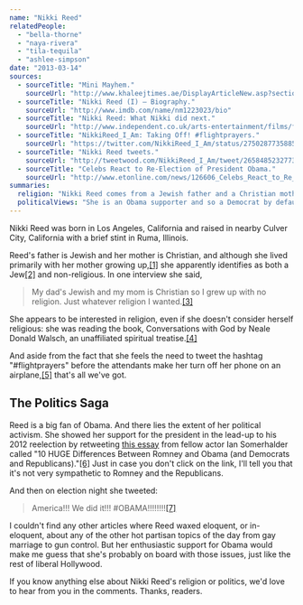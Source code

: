 ```yaml
---
name: "Nikki Reed"
relatedPeople:
  - "bella-thorne"
  - "naya-rivera"
  - "tila-tequila"
  - "ashlee-simpson"
date: "2013-03-14"
sources:
  - sourceTitle: "Mini Mayhem."
    sourceUrl: "http://www.khaleejtimes.ae/DisplayArticleNew.asp?section=citytimes&xfile=data/citytimes/2006/july/citytimes_july119.xml"
  - sourceTitle: "Nikki Reed (I) – Biography."
    sourceUrl: "http://www.imdb.com/name/nm1223023/bio"
  - sourceTitle: "Nikki Reed: What Nikki did next."
    sourceUrl: "http://www.independent.co.uk/arts-entertainment/films/features/nikki-reed-what-nikki-did-next-6170311.html"
  - sourceTitle: "NikkiReed_I_Am: Taking Off! #flightprayers."
    sourceUrl: "https://twitter.com/NikkiReed_I_Am/status/275028773588574211"
  - sourceTitle: "Nikki Reed tweets."
    sourceUrl: "http://tweetwood.com/NikkiReed_I_Am/tweet/265848523277344769"
  - sourceTitle: "Celebs React to Re-Election of President Obama."
    sourceUrl: "http://www.etonline.com/news/126606_Celebs_React_to_Re_Election_of_President_Barack_Obama/index.html"
summaries:
  religion: "Nikki Reed comes from a Jewish father and a Christian mother. She has identified as both Jewish and non-religious."
  politicalViews: "She is an Obama supporter and so a Democrat by default. Outside of that, she hasn't said a word."
---
```


Nikki Reed was born in Los Angeles, California and raised in nearby Culver City, California with a brief stint in Ruma, Illinois.

Reed's father is Jewish and her mother is Christian, and although she lived primarily with her mother growing up,<a class="source-citation" href="#http%3A%2F%2Fwww.khaleejtimes.ae%2FDisplayArticleNew.asp%3Fsection%3Dcitytimes%26xfile%3Ddata%2Fcitytimes%2F2006%2Fjuly%2Fcitytimes_july119.xml" title="Mini Mayhem.">[1]</a> she apparently identifies as both a Jew<a class="source-citation" href="#http%3A%2F%2Fwww.imdb.com%2Fname%2Fnm1223023%2Fbio" title="Nikki Reed (I) – Biography.">[2]</a> and non-religious. In one interview she said,

>My dad's Jewish and my mom is Christian so I grew up with no religion. Just whatever religion I wanted.<a class="source-citation" href="#http%3A%2F%2Fwww.independent.co.uk%2Farts-entertainment%2Ffilms%2Ffeatures%2Fnikki-reed-what-nikki-did-next-6170311.html" title="Nikki Reed: What Nikki did next.">[3]</a>

She appears to be interested in religion, even if she doesn't consider herself religious: she was reading the book, Conversations with God by Neale Donald Walsch, an unaffiliated spiritual treatise.<a class="source-citation" href="#http%3A%2F%2Fwww.independent.co.uk%2Farts-entertainment%2Ffilms%2Ffeatures%2Fnikki-reed-what-nikki-did-next-6170311.html" title="Nikki Reed: What Nikki did next.">[4]</a>

And aside from the fact that she feels the need to tweet the hashtag "#flightprayers" before the attendants make her turn off her phone on an airplane,<a class="source-citation" href="#https%3A%2F%2Ftwitter.com%2FNikkiReed_I_Am%2Fstatus%2F275028773588574211" title="NikkiReed_I_Am: Taking Off! #flightprayers.">[5]</a> that's all we've got.


## The Politics Saga

Reed is a big fan of Obama. And there lies the extent of her political activism. She showed her support for the president in the lead-up to his 2012 reelection by retweeting [this essay](http://www.twitlonger.com/show/jtmapc) from fellow actor Ian Somerhalder called "10 HUGE Differences Between Romney and Obama (and Democrats and Republicans)."<a class="source-citation" href="#http%3A%2F%2Ftweetwood.com%2FNikkiReed_I_Am%2Ftweet%2F265848523277344769" title="Nikki Reed tweets.">[6]</a> Just in case you don't click on the link, I'll tell you that it's not very sympathetic to Romney and the Republicans.

And then on election night she tweeted:

>America!!! We did it!!! #OBAMA!!!!!!!!<a class="source-citation" href="#http%3A%2F%2Fwww.etonline.com%2Fnews%2F126606_Celebs_React_to_Re_Election_of_President_Barack_Obama%2Findex.html" title="Celebs React to Re-Election of President Obama.">[7]</a>

I couldn't find any other articles where Reed waxed eloquent, or in-eloquent, about any of the other hot partisan topics of the day from gay marriage to gun control. But her enthusiastic support for Obama would make me guess that she's probably on board with those issues, just like the rest of liberal Hollywood.

If you know anything else about Nikki Reed's religion or politics, we'd love to hear from you in the comments. Thanks, readers.